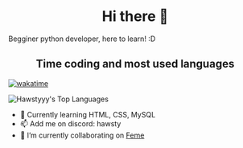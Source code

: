 <h1 align=center> Hi there 👋 </h1>
Begginer python developer, here to learn! :D

<h2 align=center> Time coding and most used languages</h2>

[![wakatime](https://wakatime.com/badge/user/9292469a-499a-4717-95fa-44a897b83788.svg)](https://wakatime.com/@9292469a-499a-4717-95fa-44a897b83788)

![Hawstyyy's Top Languages](https://github-readme-stats.vercel.app/api/top-langs/?username=Hawstyyy&theme=nightowl&show_icons=true&hide_border=true&layout=compact)

- 🌱 Currently learning HTML, CSS, MySQL
- 📫 Add me on discord: hawsty
- 👯 I’m currently collaborating on [Feme](https://github.com/Braiani/feme)

<!--
Here are some ideas to get you started:

- 🔭 I’m currently working on ... ...
 ...
- 🤔 I’m looking for help with ...
- 💬 Ask me about ...

- 😄 Pronouns: ...
- ⚡ Fun fact: ...
-->
